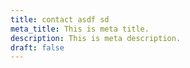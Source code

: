 ```yaml
---
title: contact asdf sd
meta_title: This is meta title.
description: This is meta description.
draft: false
---
```

